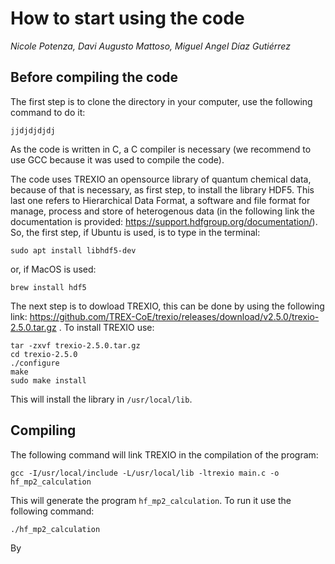 How to start using the code
===========================
*Nicole Potenza, Davi Augusto Mattoso, Miguel Angel Díaz Gutiérrez*

## Before compiling the code

The first step is to clone the directory in your computer, use the following command to do it:

```
jjdjdjdjdj
```

As the code is written in C, a C compiler is necessary (we recommend to use GCC because it was used to compile the code).

The code uses TREXIO an opensource library of quantum chemical data, because of that is necessary, as first step, to install the library HDF5. This last one refers
to Hierarchical Data Format, a software and file format for manage, process and store of heterogenous data (in the following link the documentation is provided: https://support.hdfgroup.org/documentation/).
So, the first step, if Ubuntu is used, is to type in the terminal:
  
```
sudo apt install libhdf5-dev
```

  or, if MacOS is used:

  ```
  brew install hdf5
  ```

  The next step is to dowload TREXIO, this can be done by using the following link: https://github.com/TREX-CoE/trexio/releases/download/v2.5.0/trexio-2.5.0.tar.gz . To install TREXIO use:

```
tar -zxvf trexio-2.5.0.tar.gz
cd trexio-2.5.0
./configure
make
sudo make install
```

This will install the library in `/usr/local/lib`.

## Compiling

The following command will link TREXIO in the compilation of the program:

```
gcc -I/usr/local/include -L/usr/local/lib -ltrexio main.c -o hf_mp2_calculation
```

This will generate the program `hf_mp2_calculation`. To run it use the following command:

```
./hf_mp2_calculation
```

By

